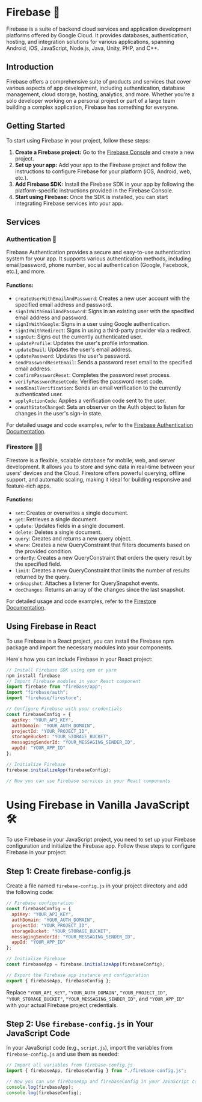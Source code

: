 # Firebase 🚀

Firebase is a suite of backend cloud services and application development platforms offered by Google Cloud. It provides databases, authentication, hosting, and integration solutions for various applications, spanning Android, iOS, JavaScript, Node.js, Java, Unity, PHP, and C++.

## Introduction

Firebase offers a comprehensive suite of products and services that cover various aspects of app development, including authentication, database management, cloud storage, hosting, analytics, and more. Whether you're a solo developer working on a personal project or part of a large team building a complex application, Firebase has something for everyone.

## Getting Started

To start using Firebase in your project, follow these steps:

1. **Create a Firebase project:** Go to the [Firebase Console](https://console.firebase.google.com/) and create a new project.
2. **Set up your app:** Add your app to the Firebase project and follow the instructions to configure Firebase for your platform (iOS, Android, web, etc.).
3. **Add Firebase SDK:** Install the Firebase SDK in your app by following the platform-specific instructions provided in the Firebase Console.
4. **Start using Firebase:** Once the SDK is installed, you can start integrating Firebase services into your app.

## Services

### Authentication 🔐

Firebase Authentication provides a secure and easy-to-use authentication system for your app. It supports various authentication methods, including email/password, phone number, social authentication (Google, Facebook, etc.), and more.

#### Functions:

- `createUserWithEmailAndPassword`: Creates a new user account with the specified email address and password.
- `signInWithEmailAndPassword`: Signs in an existing user with the specified email address and password.
- `signInWithGoogle`: Signs in a user using Google authentication.
- `signInWithRedirect`: Signs in using a third-party provider via a redirect.
- `signOut`: Signs out the currently authenticated user.
- `updateProfile`: Updates the user's profile information.
- `updateEmail`: Updates the user's email address.
- `updatePassword`: Updates the user's password.
- `sendPasswordResetEmail`: Sends a password reset email to the specified email address.
- `confirmPasswordReset`: Completes the password reset process.
- `verifyPasswordResetCode`: Verifies the password reset code.
- `sendEmailVerification`: Sends an email verification to the currently authenticated user.
- `applyActionCode`: Applies a verification code sent to the user.
- `onAuthStateChanged`: Sets an observer on the Auth object to listen for changes in the user's sign-in state.

For detailed usage and code examples, refer to the [Firebase Authentication Documentation](https://firebase.google.com/docs/auth).

### Firestore 📄🔥

Firestore is a flexible, scalable database for mobile, web, and server development. It allows you to store and sync data in real-time between your users' devices and the Cloud. Firestore offers powerful querying, offline support, and automatic scaling, making it ideal for building responsive and feature-rich apps.

#### Functions:

- `set`: Creates or overwrites a single document.
- `get`: Retrieves a single document.
- `update`: Updates fields in a single document.
- `delete`: Deletes a single document.
- `query`: Creates and returns a new query object.
- `where`: Creates a new QueryConstraint that filters documents based on the provided condition.
- `orderBy`: Creates a new QueryConstraint that orders the query result by the specified field.
- `limit`: Creates a new QueryConstraint that limits the number of results returned by the query.
- `onSnapshot`: Attaches a listener for QuerySnapshot events.
- `docChanges`: Returns an array of the changes since the last snapshot.

For detailed usage and code examples, refer to the [Firestore Documentation](https://firebase.google.com/docs/firestore).

## Using Firebase in React

To use Firebase in a React project, you can install the Firebase npm package and import the necessary modules into your components.

Here's how you can include Firebase in your React project:

```javascript
// Install Firebase SDK using npm or yarn
npm install firebase
// Import Firebase modules in your React component
import firebase from "firebase/app";
import "firebase/auth";
import "firebase/firestore";

// Configure Firebase with your credentials
const firebaseConfig = {
  apiKey: "YOUR_API_KEY",
  authDomain: "YOUR_AUTH_DOMAIN",
  projectId: "YOUR_PROJECT_ID",
  storageBucket: "YOUR_STORAGE_BUCKET",
  messagingSenderId: "YOUR_MESSAGING_SENDER_ID",
  appId: "YOUR_APP_ID"
};

// Initialize Firebase
firebase.initializeApp(firebaseConfig);

// Now you can use Firebase services in your React components
```
# Using Firebase in Vanilla JavaScript 🛠️

To use Firebase in your JavaScript project, you need to set up your Firebase configuration and initialize the Firebase app. Follow these steps to configure Firebase in your project:

## Step 1: Create firebase-config.js

Create a file named `firebase-config.js` in your project directory and add the following code:

```javascript
// Firebase configuration
const firebaseConfig = {
  apiKey: "YOUR_API_KEY",
  authDomain: "YOUR_AUTH_DOMAIN",
  projectId: "YOUR_PROJECT_ID",
  storageBucket: "YOUR_STORAGE_BUCKET",
  messagingSenderId: "YOUR_MESSAGING_SENDER_ID",
  appId: "YOUR_APP_ID"
};

// Initialize Firebase
const firebaseApp = firebase.initializeApp(firebaseConfig);

// Export the Firebase app instance and configuration
export { firebaseApp, firebaseConfig };
```
Replace `"YOUR_API_KEY"`, `"YOUR_AUTH_DOMAIN"`, `"YOUR_PROJECT_ID"`, `"YOUR_STORAGE_BUCKET"`, `"YOUR_MESSAGING_SENDER_ID"`, and `"YOUR_APP_ID"` with your actual Firebase project credentials.

## Step 2: Use `firebase-config.js` in Your JavaScript Code

In your JavaScript code (e.g., `script.js`), import the variables from `firebase-config.js` and use them as needed:

```javascript
// Import all variables from firebase-config.js
import { firebaseApp, firebaseConfig } from "./firebase-config.js";

// Now you can use firebaseApp and firebaseConfig in your JavaScript code
console.log(firebaseApp);
console.log(firebaseConfig);
